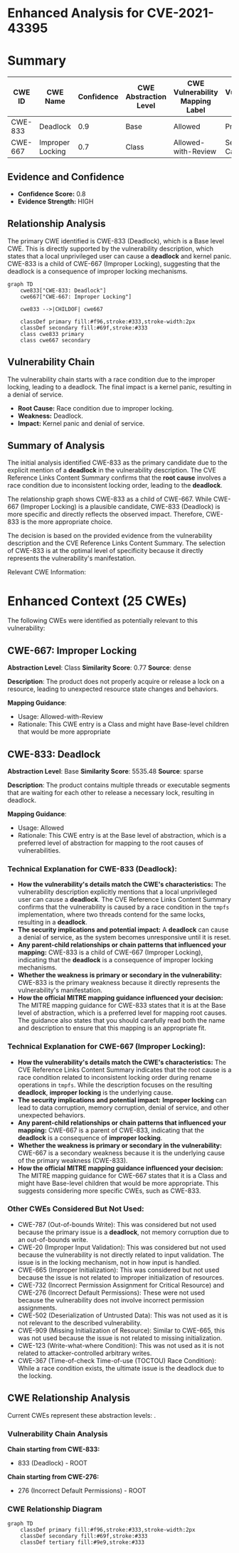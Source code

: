 # Enhanced Analysis for CVE-2021-43395

# Summary
| CWE ID | CWE Name | Confidence | CWE Abstraction Level | CWE Vulnerability Mapping Label | CWE-Vulnerability Mapping Notes |
|---|---|---|---|---|---|
| CWE-833 | Deadlock | 0.9 | Base | Allowed | Primary CWE |
| CWE-667 | Improper Locking | 0.7 | Class | Allowed-with-Review | Secondary Candidate |

## Evidence and Confidence

*   **Confidence Score:** 0.8
*   **Evidence Strength:** HIGH

## Relationship Analysis
The primary CWE identified is CWE-833 (Deadlock), which is a Base level CWE. This is directly supported by the vulnerability description, which states that a local unprivileged user can cause a **deadlock** and kernel panic. CWE-833 is a child of CWE-667 (Improper Locking), suggesting that the deadlock is a consequence of improper locking mechanisms.

```mermaid
graph TD
    cwe833["CWE-833: Deadlock"]
    cwe667["CWE-667: Improper Locking"]

    cwe833 -->|CHILDOF| cwe667

    classDef primary fill:#f96,stroke:#333,stroke-width:2px
    classDef secondary fill:#69f,stroke:#333
    class cwe833 primary
    class cwe667 secondary
```

## Vulnerability Chain
The vulnerability chain starts with a race condition due to the improper locking, leading to a deadlock. The final impact is a kernel panic, resulting in a denial of service.
- **Root Cause:** Race condition due to improper locking.
- **Weakness:** Deadlock.
- **Impact:** Kernel panic and denial of service.

## Summary of Analysis
The initial analysis identified CWE-833 as the primary candidate due to the explicit mention of a **deadlock** in the vulnerability description. The CVE Reference Links Content Summary confirms that the **root cause** involves a race condition due to inconsistent locking order, leading to the **deadlock**.

The relationship graph shows CWE-833 as a child of CWE-667. While CWE-667 (Improper Locking) is a plausible candidate, CWE-833 (Deadlock) is more specific and directly reflects the observed impact. Therefore, CWE-833 is the more appropriate choice.

The decision is based on the provided evidence from the vulnerability description and the CVE Reference Links Content Summary. The selection of CWE-833 is at the optimal level of specificity because it directly represents the vulnerability's manifestation.

Relevant CWE Information:

# Enhanced Context (25 CWEs)
The following CWEs were identified as potentially relevant to this vulnerability:

## CWE-667: Improper Locking
**Abstraction Level**: Class
**Similarity Score**: 0.77
**Source**: dense

**Description**:
The product does not properly acquire or release a lock on a resource, leading to unexpected resource state changes and behaviors.

**Mapping Guidance**:
- Usage: Allowed-with-Review
- Rationale: This CWE entry is a Class and might have Base-level children that would be more appropriate

## CWE-833: Deadlock
**Abstraction Level**: Base
**Similarity Score**: 5535.48
**Source**: sparse

**Description**:
The product contains multiple threads or executable segments that are waiting for each other to release a necessary lock, resulting in deadlock.

**Mapping Guidance**:
- Usage: Allowed
- Rationale: This CWE entry is at the Base level of abstraction, which is a preferred level of abstraction for mapping to the root causes of vulnerabilities.

### Technical Explanation for CWE-833 (Deadlock):
-   **How the vulnerability's details match the CWE's characteristics:** The vulnerability description explicitly mentions that a local unprivileged user can cause a **deadlock**. The CVE Reference Links Content Summary confirms that the vulnerability is caused by a race condition in the `tmpfs` implementation, where two threads contend for the same locks, resulting in a **deadlock**.
-   **The security implications and potential impact:** A **deadlock** can cause a denial of service, as the system becomes unresponsive until it is reset.
-   **Any parent-child relationships or chain patterns that influenced your mapping:** CWE-833 is a child of CWE-667 (Improper Locking), indicating that the **deadlock** is a consequence of improper locking mechanisms.
-   **Whether the weakness is primary or secondary in the vulnerability:** CWE-833 is the primary weakness because it directly represents the vulnerability's manifestation.
-   **How the official MITRE mapping guidance influenced your decision:** The MITRE mapping guidance for CWE-833 states that it is at the Base level of abstraction, which is a preferred level for mapping root causes. The guidance also states that you should carefully read both the name and description to ensure that this mapping is an appropriate fit.

### Technical Explanation for CWE-667 (Improper Locking):
-   **How the vulnerability's details match the CWE's characteristics:** The CVE Reference Links Content Summary indicates that the root cause is a race condition related to inconsistent locking order during rename operations in `tmpfs`. While the description focuses on the resulting **deadlock**, **improper locking** is the underlying cause.
-   **The security implications and potential impact:** **Improper locking** can lead to data corruption, memory corruption, denial of service, and other unexpected behaviors.
-   **Any parent-child relationships or chain patterns that influenced your mapping:** CWE-667 is a parent of CWE-833, indicating that the **deadlock** is a consequence of **improper locking**.
-   **Whether the weakness is primary or secondary in the vulnerability:** CWE-667 is a secondary weakness because it is the underlying cause of the primary weakness (CWE-833).
-   **How the official MITRE mapping guidance influenced your decision:** The MITRE mapping guidance for CWE-667 states that it is a Class and might have Base-level children that would be more appropriate. This suggests considering more specific CWEs, such as CWE-833.

### Other CWEs Considered But Not Used:

-   CWE-787 (Out-of-bounds Write): This was considered but not used because the primary issue is a **deadlock**, not memory corruption due to an out-of-bounds write.
-   CWE-20 (Improper Input Validation): This was considered but not used because the vulnerability is not directly related to input validation. The issue is in the locking mechanism, not in how input is handled.
-   CWE-665 (Improper Initialization): This was considered but not used because the issue is not related to improper initialization of resources.
-   CWE-732 (Incorrect Permission Assignment for Critical Resource) and CWE-276 (Incorrect Default Permissions): These were not used because the vulnerability does not involve incorrect permission assignments.
-   CWE-502 (Deserialization of Untrusted Data): This was not used as it is not relevant to the described vulnerability.
-   CWE-909 (Missing Initialization of Resource): Similar to CWE-665, this was not used because the issue is not related to missing initialization.
-   CWE-123 (Write-what-where Condition): This was not used as it is not related to attacker-controlled arbitrary writes.
-   CWE-367 (Time-of-check Time-of-use (TOCTOU) Race Condition): While a race condition exists, the ultimate issue is the deadlock due to the locking.


## CWE Relationship Analysis

Current CWEs represent these abstraction levels: .


### Vulnerability Chain Analysis

**Chain starting from CWE-833:**
- 833 (Deadlock) - ROOT


**Chain starting from CWE-276:**
- 276 (Incorrect Default Permissions) - ROOT



### CWE Relationship Diagram

```mermaid
graph TD
    classDef primary fill:#f96,stroke:#333,stroke-width:2px
    classDef secondary fill:#69f,stroke:#333
    classDef tertiary fill:#9e9,stroke:#333
```